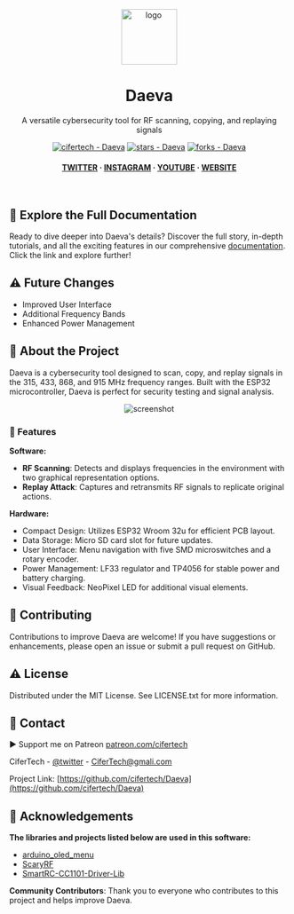 <div align="center">

  <img src="https://user-images.githubusercontent.com/62047147/195847997-97553030-3b79-4643-9f2c-1f04bba6b989.png" alt="logo" width="100" height="auto" />
  <h1>Daeva</h1>
   
  <p>
    A versatile cybersecurity tool for RF scanning, copying, and replaying signals
  </p>
   

 
<!-- Badges -->

<a href="https://github.com/cifertech/Daeva" title="Go to GitHub repo"><img src="https://img.shields.io/static/v1?label=cifertech&message=Daeva&color=purple&logo=github" alt="cifertech - Daeva"></a>
<a href="https://github.com/cifertech/Daeva"><img src="https://img.shields.io/github/stars/cifertech/Daeva?style=social" alt="stars - Daeva"></a>
<a href="https://github.com/cifertech/Daeva"><img src="https://img.shields.io/github/forks/cifertech/Daeva?style=social" alt="forks - Daeva"></a>
   
<h4>
    <a href="https://twitter.com/techcifer">TWITTER</a>
  <span> · </span>
    <a href="https://www.instagram.com/cifertech/">INSTAGRAM</a>
  <span> · </span>
    <a href="https://www.youtube.com/c/techcifer">YOUTUBE</a>
  <span> · </span>
    <a href="https://cifertech.net/">WEBSITE</a>
  </h4>
</div> 
 
<br />


## 📖 Explore the Full Documentation

Ready to dive deeper into Daeva's details? Discover the full story, in-depth tutorials, and all the exciting features in our comprehensive [documentation](https://cifertech.net/daeva-your-subghz-replay-attack-gadget-for-rf-hacking/). Click the link and explore further!


## ⚠ Future Changes
- Improved User Interface
- Additional Frequency Bands
- Enhanced Power Management
  

<!-- About the Project -->
## :star2: About the Project
Daeva is a cybersecurity tool designed to scan, copy, and replay signals in the 315, 433, 868, and 915 MHz frequency ranges. Built with the ESP32 microcontroller, Daeva is perfect for security testing and signal analysis.



<div align="center"> 
  <img src="https://github.com/cifertech/Daeva/assets/62047147/4ef99302-c279-4895-a8d0-10ea1a10c8b3" alt="screenshot" width="Auto" height="Auto" />
</div>



<!-- Features -->
### 🎯 Features

**Software:**
- **RF Scanning**: Detects and displays frequencies in the environment with two graphical representation options.
- **Replay Attack**: Captures and retransmits RF signals to replicate original actions.

**Hardware:**
- Compact Design: Utilizes ESP32 Wroom 32u for efficient PCB layout.
- Data Storage: Micro SD card slot for future updates.
- User Interface: Menu navigation with five SMD microswitches and a rotary encoder.
- Power Management: LF33 regulator and TP4056 for stable power and battery charging.
- Visual Feedback: NeoPixel LED for additional visual elements.


<!-- Contributing -->
## :wave: Contributing
Contributions to improve Daeva are welcome! If you have suggestions or enhancements, please open an issue or submit a pull request on GitHub.


<!-- License --> 
## :warning: License
 
Distributed under the MIT License. See LICENSE.txt for more information.


<!-- Contact -->
## :handshake: Contact 

▶ Support me on Patreon [patreon.com/cifertech](https://www.patreon.com/cifertech)

CiferTech - [@twitter](https://twitter.com/techcifer) - CiferTech@gmali.com

Project Link: [https://github.com/cifertech/Daeva](https://github.com/cifertech/Daeva)

<!-- Acknowledgments -->
## :gem: Acknowledgements 

**The libraries and projects listed below are used in this software:**
 - [arduino_oled_menu](https://github.com/upiir/arduino_oled_menu)
 - [ScaryRF](https://github.com/FernandoHansen666/ScaryRF-315-433mhz)
 - [SmartRC-CC1101-Driver-Lib](https://github.com/LSatan/SmartRC-CC1101-Driver-Lib)

   
**Community Contributors**: Thank you to everyone who contributes to this project and helps improve Daeva.


 
 
